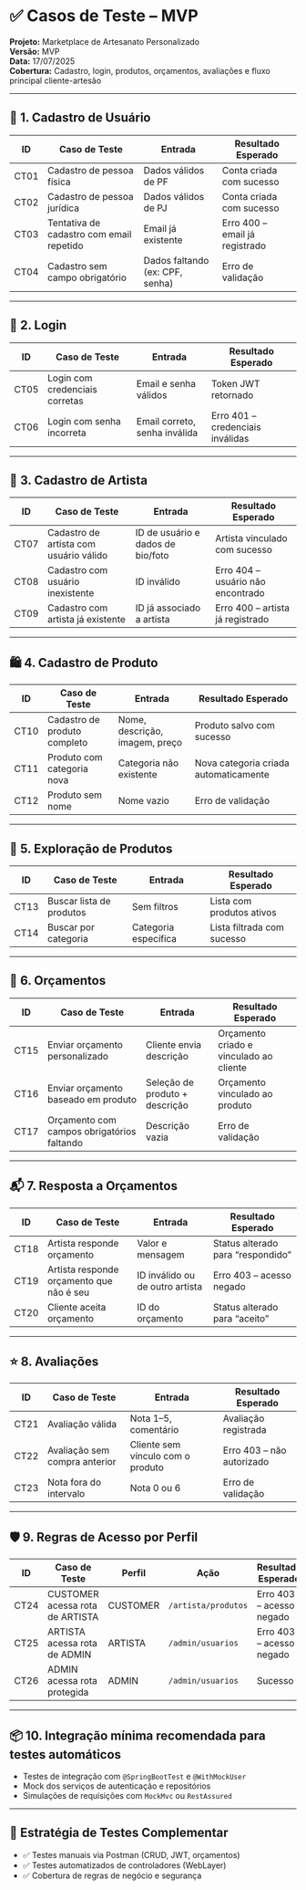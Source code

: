 # ✅ Casos de Teste – MVP
**Projeto:** Marketplace de Artesanato Personalizado  
**Versão:** MVP  
**Data:** 17/07/2025  
**Cobertura:** Cadastro, login, produtos, orçamentos, avaliações e fluxo principal cliente-artesão

---

## 🧾 1. Cadastro de Usuário

| ID     | Caso de Teste                        | Entrada                                   | Resultado Esperado                         |
|--------|--------------------------------------|-------------------------------------------|--------------------------------------------|
| CT01   | Cadastro de pessoa física            | Dados válidos de PF                       | Conta criada com sucesso                   |
| CT02   | Cadastro de pessoa jurídica          | Dados válidos de PJ                       | Conta criada com sucesso                   |
| CT03   | Tentativa de cadastro com email repetido | Email já existente                   | Erro 400 – email já registrado             |
| CT04   | Cadastro sem campo obrigatório       | Dados faltando (ex: CPF, senha)           | Erro de validação                          |

---

## 🔐 2. Login

| ID     | Caso de Teste                        | Entrada                                   | Resultado Esperado                         |
|--------|--------------------------------------|-------------------------------------------|--------------------------------------------|
| CT05   | Login com credenciais corretas       | Email e senha válidos                     | Token JWT retornado                        |
| CT06   | Login com senha incorreta            | Email correto, senha inválida             | Erro 401 – credenciais inválidas           |

---

## 🎨 3. Cadastro de Artista

| ID     | Caso de Teste                        | Entrada                                   | Resultado Esperado                         |
|--------|--------------------------------------|-------------------------------------------|--------------------------------------------|
| CT07   | Cadastro de artista com usuário válido | ID de usuário e dados de bio/foto        | Artista vinculado com sucesso              |
| CT08   | Cadastro com usuário inexistente     | ID inválido                               | Erro 404 – usuário não encontrado          |
| CT09   | Cadastro com artista já existente    | ID já associado a artista                 | Erro 400 – artista já registrado           |

---

## 🛍️ 4. Cadastro de Produto

| ID     | Caso de Teste                        | Entrada                                   | Resultado Esperado                         |
|--------|--------------------------------------|-------------------------------------------|--------------------------------------------|
| CT10   | Cadastro de produto completo         | Nome, descrição, imagem, preço            | Produto salvo com sucesso                  |
| CT11   | Produto com categoria nova           | Categoria não existente                   | Nova categoria criada automaticamente      |
| CT12   | Produto sem nome                     | Nome vazio                                | Erro de validação                          |

---

## 🔎 5. Exploração de Produtos

| ID     | Caso de Teste                        | Entrada                                   | Resultado Esperado                         |
|--------|--------------------------------------|-------------------------------------------|--------------------------------------------|
| CT13   | Buscar lista de produtos             | Sem filtros                               | Lista com produtos ativos                  |
| CT14   | Buscar por categoria                 | Categoria específica                      | Lista filtrada com sucesso                 |

---

## 📝 6. Orçamentos

| ID     | Caso de Teste                        | Entrada                                   | Resultado Esperado                         |
|--------|--------------------------------------|-------------------------------------------|--------------------------------------------|
| CT15   | Enviar orçamento personalizado       | Cliente envia descrição                   | Orçamento criado e vinculado ao cliente    |
| CT16   | Enviar orçamento baseado em produto  | Seleção de produto + descrição            | Orçamento vinculado ao produto             |
| CT17   | Orçamento com campos obrigatórios faltando | Descrição vazia                       | Erro de validação                          |

---

## 📬 7. Resposta a Orçamentos

| ID     | Caso de Teste                        | Entrada                                   | Resultado Esperado                         |
|--------|--------------------------------------|-------------------------------------------|--------------------------------------------|
| CT18   | Artista responde orçamento           | Valor e mensagem                          | Status alterado para “respondido”          |
| CT19   | Artista responde orçamento que não é seu | ID inválido ou de outro artista        | Erro 403 – acesso negado                   |
| CT20   | Cliente aceita orçamento             | ID do orçamento                           | Status alterado para “aceito”              |

---

## ⭐ 8. Avaliações

| ID     | Caso de Teste                        | Entrada                                   | Resultado Esperado                         |
|--------|--------------------------------------|-------------------------------------------|--------------------------------------------|
| CT21   | Avaliação válida                     | Nota 1–5, comentário                      | Avaliação registrada                       |
| CT22   | Avaliação sem compra anterior        | Cliente sem vínculo com o produto         | Erro 403 – não autorizado                  |
| CT23   | Nota fora do intervalo               | Nota 0 ou 6                               | Erro de validação                          |

---

## 🛡️ 9. Regras de Acesso por Perfil

| ID     | Caso de Teste                        | Perfil               | Ação                                     | Resultado Esperado                     |
|--------|--------------------------------------|-----------------------|------------------------------------------|----------------------------------------|
| CT24   | CUSTOMER acessa rota de ARTISTA      | CUSTOMER              | `/artista/produtos`                      | Erro 403 – acesso negado               |
| CT25   | ARTISTA acessa rota de ADMIN         | ARTISTA               | `/admin/usuarios`                        | Erro 403 – acesso negado               |
| CT26   | ADMIN acessa rota protegida          | ADMIN                 | `/admin/usuarios`                        | Sucesso                                |

---

## 📦 10. Integração mínima recomendada para testes automáticos

- Testes de integração com `@SpringBootTest` e `@WithMockUser`
- Mock dos serviços de autenticação e repositórios
- Simulações de requisições com `MockMvc` ou `RestAssured`

---

## 🧪 Estratégia de Testes Complementar

- ✅ Testes manuais via Postman (CRUD, JWT, orçamentos)
- ✅ Testes automatizados de controladores (WebLayer)
- ✅ Cobertura de regras de negócio e segurança
